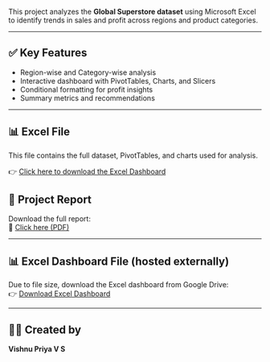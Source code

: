 This project analyzes the **Global Superstore dataset** using Microsoft Excel to identify trends in sales and profit across regions and product categories.

---

## ✅ Key Features
- Region-wise and Category-wise analysis
- Interactive dashboard with PivotTables, Charts, and Slicers
- Conditional formatting for profit insights
- Summary metrics and recommendations

---
## 📊 Excel  File

This file contains the full dataset, PivotTables, and charts used for analysis.

👉 [Click here to download the Excel Dashboard](https://docs.google.com/spreadsheets/d/1KB8C2_L1fmaTPsddzeG60Enl62bMyGIY/edit?usp=sharing&ouid=103321712003141092161&rtpof=true&sd=true)


## 📂 Project Report
Download the full report:  
📄 [Click here (PDF)](https://drive.google.com/file/d/1-pkSt6ZCtLtAurj9wnRh4U2dYyn4TL9s/view?usp=sharing)

---

## 📊 Excel Dashboard File (hosted externally)
Due to file size, download the Excel dashboard from Google Drive:  
👉 [Download Excel Dashboard](https://docs.google.com/spreadsheets/d/1MSqbVZuFZPAJabS8s1Dy1CYTKp3K6yDo/edit?usp=sharing&ouid=103321712003141092161&rtpof=true&sd=true)


---

## 👩‍💻 Created by  
**Vishnu Priya V S**  

